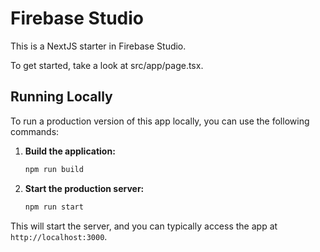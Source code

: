 # Firebase Studio

This is a NextJS starter in Firebase Studio.

To get started, take a look at src/app/page.tsx.

## Running Locally

To run a production version of this app locally, you can use the following commands:

1.  **Build the application:**
    ```bash
    npm run build
    ```

2.  **Start the production server:**
    ```bash
    npm run start
    ```

This will start the server, and you can typically access the app at `http://localhost:3000`.
